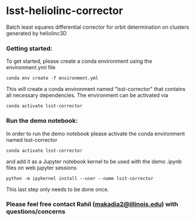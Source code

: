 # lsst-heliolinc-corrector
Batch least squares differential corrector for orbit determination on clusters generated by heliolinc3D

### Getting started:
To get started, please create a conda environment using the environment.yml file
```
conda env create -f environment.yml
```
This will create a conda environment named "lsst-corrector" that contains all necessary dependencies. The environment can be activated via
```
conda activate lsst-corrector
```

### Run the demo notebook:
In order to run the demo notebook please activate the conda environment named lsst-corrector

```
conda activate lsst-corrector
```
and add it as a Jupyter notebook kernel to be used with the demo .ipynb files on web jupyter sessions
```
python -m ipykernel install --user --name lsst-corrector
```
This last step only needs to be done once.

### Please feel free contact Rahil (makadia2@illinois.edu) with questions/concerns
